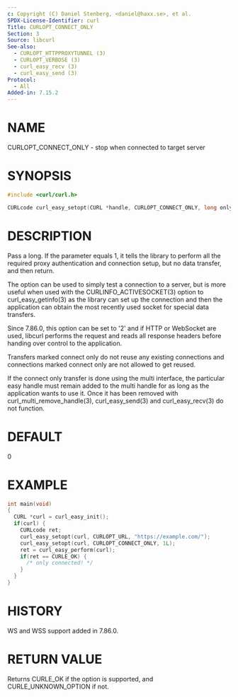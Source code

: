 ```yaml
---
c: Copyright (C) Daniel Stenberg, <daniel@haxx.se>, et al.
SPDX-License-Identifier: curl
Title: CURLOPT_CONNECT_ONLY
Section: 3
Source: libcurl
See-also:
  - CURLOPT_HTTPPROXYTUNNEL (3)
  - CURLOPT_VERBOSE (3)
  - curl_easy_recv (3)
  - curl_easy_send (3)
Protocol:
  - All
Added-in: 7.15.2
---
```


# NAME

CURLOPT_CONNECT_ONLY - stop when connected to target server

# SYNOPSIS

~~~c
#include <curl/curl.h>

CURLcode curl_easy_setopt(CURL *handle, CURLOPT_CONNECT_ONLY, long only);
~~~

# DESCRIPTION

Pass a long. If the parameter equals 1, it tells the library to perform all
the required proxy authentication and connection setup, but no data transfer,
and then return.

The option can be used to simply test a connection to a server, but is more
useful when used with the CURLINFO_ACTIVESOCKET(3) option to
curl_easy_getinfo(3) as the library can set up the connection and then
the application can obtain the most recently used socket for special data
transfers.

Since 7.86.0, this option can be set to '2' and if HTTP or WebSocket are used,
libcurl performs the request and reads all response headers before handing
over control to the application.

Transfers marked connect only do not reuse any existing connections and
connections marked connect only are not allowed to get reused.

If the connect only transfer is done using the multi interface, the particular
easy handle must remain added to the multi handle for as long as the
application wants to use it. Once it has been removed with
curl_multi_remove_handle(3), curl_easy_send(3) and
curl_easy_recv(3) do not function.

# DEFAULT

0

# EXAMPLE

~~~c
int main(void)
{
  CURL *curl = curl_easy_init();
  if(curl) {
    CURLcode ret;
    curl_easy_setopt(curl, CURLOPT_URL, "https://example.com/");
    curl_easy_setopt(curl, CURLOPT_CONNECT_ONLY, 1L);
    ret = curl_easy_perform(curl);
    if(ret == CURLE_OK) {
      /* only connected! */
    }
  }
}
~~~

# HISTORY

WS and WSS support added in 7.86.0.

# RETURN VALUE

Returns CURLE_OK if the option is supported, and CURLE_UNKNOWN_OPTION if not.

